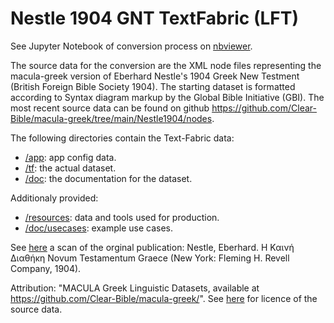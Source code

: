 # Nestle 1904 GNT TextFabric (LFT)

See Jupyter Notebook of conversion process on [nbviewer](https://nbviewer.org/github/tonyjurg/NA1904/blob/1d314c138e67aa0e9ed8387c4d9cb92687c56b01/resources/converter/CreateTFfromXML.ipynb).

The source data for the conversion are the XML node files representing the macula-greek version of Eberhard Nestle's 1904 Greek New Testment (British Foreign Bible Society 1904). The starting dataset is formatted according to Syntax diagram markup by the Global Bible Initiative (GBI).   The most recent source data can be found on github https://github.com/Clear-Bible/macula-greek/tree/main/Nestle1904/nodes. 

The following directories contain the Text-Fabric data:
 * [/app](/app): app config data.
 * [/tf](/tf): the actual dataset.
 * [/doc](/docs): the documentation for the dataset.
 
 Additionaly provided:
 * [/resources](/resources): data and tools used for production.
 * [/doc/usecases](/doc/usecases): example use cases.
 
See [here](https://archive.org/details/the-greek-new-testament-nestle-1904-us-edition/mode/2up) a scan of the orginal publication: Nestle, Eberhard. Η Καινή Διαθήκη Novum Testamentum Graece (New York: Fleming H. Revell Company, 1904).
 
 Attribution: "MACULA Greek Linguistic Datasets, available at https://github.com/Clear-Bible/macula-greek/".  See [here](resources/sourcedata#readme) for licence of the source data.

